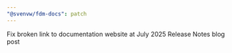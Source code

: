 ```yaml
---
"@svenvw/fdm-docs": patch
---
```


Fix broken link to documentation website at July 2025 Release Notes blog post
